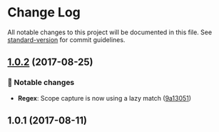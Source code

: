 # Change Log

All notable changes to this project will be documented in this file. See [standard-version](https://github.com/conventional-changelog/standard-version) for commit guidelines.

<a name="1.0.2"></a>
## [1.0.2](https://github.com/sportheroes/bk-conventional-changelog/compare/1.0.1...1.0.2) (2017-08-25)


### 🔄 Notable changes

* **Regex**: Scope capture is now using a lazy match ([9a13051](https://github.com/sportheroes/bk-conventional-changelog/commit/9a13051))



<a name="1.0.1"></a>
## 1.0.1 (2017-08-11)